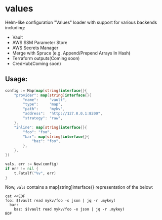 # values

Helm-like configuration "Values" loader with support for various backends including:

- Vault
- AWS SSM Parameter Store
- AWS Secrets Manager
- Merge with Spruce (e.g. Append/Prepend Arrays In Hash)
- Terraform outputs(Coming soon)
- CredHub(Coming soon)

## Usage:

```go
config := Map(map[string]interface{}{
    "provider": map[string]interface{}{
        "name":     "vault",
        "type":     "map",
        "path":     "mykv",
        "address":  "http://127.0.0.1:8200",
        "strategy": "raw",
    },
    "inline": map[string]interface{}{
        "foo": "foo",
        "bar": map[string]interface{}{
            "baz": "foo",
        },
    },
})

vals, err := New(config)
if err != nil {
    t.Fatalf("%v", err)
}
```

Now, `vals` contains a map[string]interface{} representation of the below:

```console
cat <<EOF
foo: $(vault read mykv/foo -o json | jq -r .mykey)
  bar:
    baz: $(vault read mykv/foo -o json | jq -r .mykey)
EOF
```